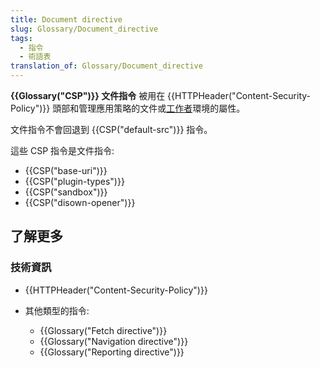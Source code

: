 ```yaml
---
title: Document directive
slug: Glossary/Document_directive
tags:
  - 指令
  - 術語表
translation_of: Glossary/Document_directive
---
```

**{{Glossary("CSP")}} 文件指令** 被用在 {{HTTPHeader("Content-Security-Policy")}} 頭部和管理應用策略的文件或[工作者](/en-US/docs/Web/API/Web_Workers_API)環境的屬性。

文件指令不會回退到 {{CSP("default-src")}} 指令。

這些 CSP 指令是文件指令:

- {{CSP("base-uri")}}
- {{CSP("plugin-types")}}
- {{CSP("sandbox")}}
- {{CSP("disown-opener")}}

## 了解更多

### 技術資訊

- {{HTTPHeader("Content-Security-Policy")}}
- 其他類型的指令:

  - {{Glossary("Fetch directive")}}
  - {{Glossary("Navigation directive")}}
  - {{Glossary("Reporting directive")}}
